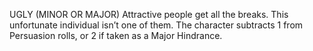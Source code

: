 UGLY (MINOR OR MAJOR)
Attractive people get all the breaks. This unfortunate individual isn’t one of them. The character subtracts 1 from Persuasion rolls, or 2 if taken as a Major Hindrance.